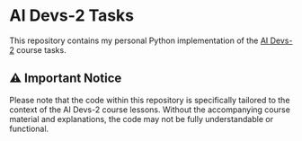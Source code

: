 # AI Devs-2 Tasks 

This repository contains my personal Python implementation of the [AI Devs-2](https://www.aidevs.pl/) course tasks.

## ⚠️ Important Notice
Please note that the code within this repository is specifically tailored to the context of the AI Devs-2 course lessons.
Without the accompanying course material and explanations, the code may not be fully understandable or functional.

